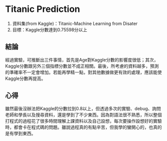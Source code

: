 # Titanic Prediction
1. 資料集(from Kaggle)：Titanic-Machine Learning from Disater
2. 目標：Kaggle分數達到0.75598分以上
## 結論
經過實驗，可推斷出三件事情，首先是Age對Kaggle分數的影響度很低；其次，Kaggle分數跟另外三個指標分數並不成正相關。最後，所考慮的資料越多，預測的準確率不一定會增加。若能再學精一點，對其他數據做更有效的處理，應該能使Kaggle分數再提高。
## 心得
雖然最後沒辦法把Kaggle的分數拉到0.8以上，但透過多次的實驗、debug、詢問老師和學長以及搜尋資料，還是學到了不少東西。因為對語法很不熟悉，所以整個打程式的過程花了很多時間理解上課資料以及自己設想，每次要操作設想好的實驗時，都會卡在程式碼的問題。雖說過程真的有點辛苦，但我學的蠻開心的，也真的是有學到東西。
